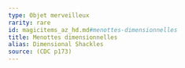 ```yaml
---
type: Objet merveilleux
rarity: rare
id: magicitems_az_hd.md#menottes-dimensionnelles
title: Menottes dimensionnelles
alias: Dimensional Shackles
source: (CDC p173)
---
```


